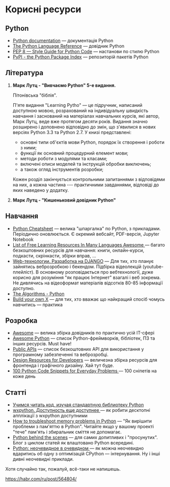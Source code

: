 # Корисні ресурси

## Python

- [Python documentation](https://docs.python.org/3/) — документація Python
- [The Python Language Reference](https://docs.python.org/3/reference/index.html) — довідник Python
- [PEP 8 — Style Guide for Python Code](https://www.python.org/dev/peps/pep-0008/) — 
настанови по стилю Python
- [PyPI - the Python Package Index](https://pypi.org/) — репозиторій пакетів Python

## Література

1. **Марк Лутц - "Вивчаємо Python" 5-е видання.**
	
	Пітонівська "біблія".

	П'яте видання "Learning Pytho" — це підручник, написаний доступною мовою, розрахований на індивідуальну швидкість навчання і заснований на матеріалах навчальних курсів, які автор, Марк Лутц, веде вже протягом десяти років. Видання значно розширено і доповнено відповідно до змін, що з'явилися в нових версіях Python 3.3 та Python 2.7. У книзі представлені:
	- основні типи об'єктів мови Python, порядок їх створення і роботи з ними;
	- функції як основний процедурний елемент мови;
	- методи роботи з модулями та класами;
	- включені описи моделей та інструкцій обробки виключень;
	- а також огляд інструментів розробки;

	Кожен розділ закінчується контрольними запитаннями з відповідями на них, а кожна частина --- практичними завданнями, відповіді до яких наведено у додатку.

1. **Марк Лутц - "Кишеньковий довідник Python"**


## Навчання

- [Python Cheatsheet](https://github.com/wilfredinni/python-cheatsheet) — 
велика "шпаргалка" по Python, з прикладами. 
Періодично оновлюється. Є окремий вебсайт, PDF-версія, Jupyter Notebook
- [List of Free Learning Resources In Many Languages Awesome
](https://github.com/EbookFoundation/free-programming-books) — 
багато безкоштовних ресурсів для навчання: книги, онлайн-курси, подкасти, скрінкасти, збірки вправ, ...
- [Web-технологии. Разработка на DJANGO](https://www.youtube.com/playlist?list=PLrCZzMib1e9qZwq95WVmGB-acnot5ka4a) — 
Для тих, хто планує зайнятись веброзробкою і бекендом. 
Підбірка відеолекцій (youtube-плейліст). 
В основному розповідається про вебтехнології, дуже корисно для розуміння "як працює Інтернет" взагалі і веб зокрема. 
Не дивлячись на відеоформат матеріалів відсотків 80-85 інформації доступно. 
- [The Algorithms - Python](https://github.com/TheAlgorithms/Python)
- [Build your own X](https://github.com/danistefanovic/build-your-own-x) — 
для тих, хто вважає що найкращий спосіб чомусь навчитись — практика


## Розробка

- [Awesome](https://github.com/sindresorhus/awesome) — 
велика збірка довідників по практично усій IT-сфері
- [Awesome Python](https://github.com/vinta/awesome-python) — 
список Python-фреймворків, бібліотек, ПЗ та інших ресурсів. Must have! 
- [Public APIs](https://github.com/public-apis/public-apis) — 
список безкоштовних API для використання у програмному забезпеченні та веброзробці.
- [Design Resources for Developers](https://github.com/bradtraversy/design-resources-for-developers) — 
величезна збірка ресурсів для фронтенда і графічного дизайну. Хай тут буде. 
- [100 Python Code Snippets for Everyday Problems
](https://therenegadecoder.com/code/python-code-snippets-for-everyday-problems/) — 
100 сніпетів на коже день

## Статті

- [Учимся читать код, изучая стандартную библиотеку Python
](https://habr.com/ru/company/vdsina/blog/566134/)
- [wxpython. Доступность еще доступнее
](https://habr.com/ru/post/505284/) — 
як робити десктопні апплікації з wxpython доступними
- [How to troubleshoot memory problems in Python](https://innovation.alteryx.com/how-to-troubleshoot-memory-problems-in-python/) — 
"Як вирішити проблеми з пам'яттю в Python". 
Читайте якщо у вашому проекті "тече" пам'ять і збиральник сміття не допомагає.
- [Python behind the scenes](https://tenthousandmeters.com) — 
для самих допитливих і "просунутих". Блог з циклом статей як влаштовано Python всередині.
- [Python: неочевидное в очевидном
](https://habr.com/ru/post/564804/) — 
як можна неочевидно вдаритись об одну з оптимізацій CPython — інтернування. Ну і інші дивні неочевидні приклади. 

Хотя случайно так, пожалуй, всё-таки не напишешь.

https://habr.com/ru/post/564804/